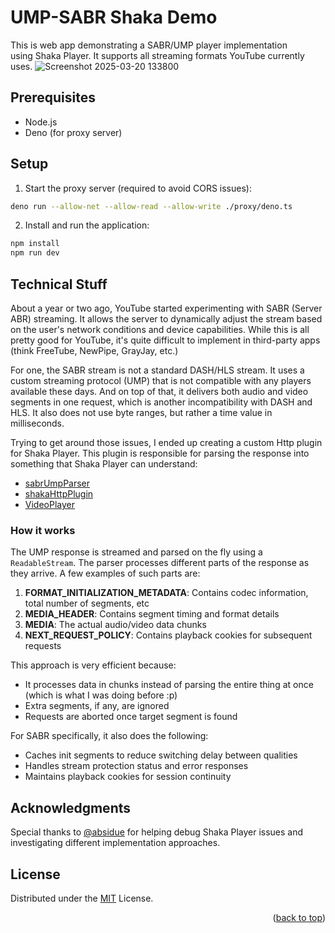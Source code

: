 # UMP-SABR Shaka Demo

This is web app demonstrating a SABR/UMP player implementation using Shaka Player. It supports all streaming formats YouTube currently uses.
![Screenshot 2025-03-20 133800](https://github.com/user-attachments/assets/507abd03-da1e-4f05-b56f-d196152cf478)

## Prerequisites

- Node.js
- Deno (for proxy server)

## Setup

1. Start the proxy server (required to avoid CORS issues):
```bash
deno run --allow-net --allow-read --allow-write ./proxy/deno.ts
```

2. Install and run the application:
```bash
npm install
npm run dev
```

## Technical Stuff

About a year or two ago, YouTube started experimenting with SABR (Server ABR) streaming. It allows the server to dynamically adjust the stream based on the user's network conditions and device capabilities. While this is all pretty good for YouTube, it's quite difficult to implement in third-party apps (think FreeTube, NewPipe, GrayJay, etc.)

For one, the SABR stream is not a standard DASH/HLS stream. It uses a custom streaming protocol (UMP) that is not compatible with any players available these days. And on top of that, it delivers both audio and video segments in one request, which is another incompatibility with DASH and HLS. It also does not use byte ranges, but rather a time value in milliseconds.

Trying to get around those issues, I ended up creating a custom Http plugin for Shaka Player. This plugin is responsible for parsing the response into something that Shaka Player can understand:

- [sabrUmpParser](./src/utils/sabrUmpParser.ts)
- [shakaHttpPlugin](./src/utils/shakaHttpPlugin.ts)
- [VideoPlayer](./src/components/VideoPlayer.vue)

### How it works
The UMP response is streamed and parsed on the fly using a `ReadableStream`. The parser processes different parts of the response as they arrive. A few examples of such parts are:

1. **FORMAT_INITIALIZATION_METADATA**: Contains codec information, total number of segments, etc
2. **MEDIA_HEADER**: Contains segment timing and format details
3. **MEDIA**: The actual audio/video data chunks
4. **NEXT_REQUEST_POLICY**: Contains playback cookies for subsequent requests

This approach is very efficient because:
- It processes data in chunks instead of parsing the entire thing at once (which is what I was doing before :p)
- Extra segments, if any, are ignored
- Requests are aborted once target segment is found

For SABR specifically, it also does the following:
- Caches init segments to reduce switching delay between qualities
- Handles stream protection status and error responses
- Maintains playback cookies for session continuity

## Acknowledgments
Special thanks to [@absidue](https://github.com/absidue) for helping debug Shaka Player issues and investigating different implementation approaches.

## License
Distributed under the [MIT](./LICENSE) License.

<p align="right">
(<a href="#top">back to top</a>)
</p>
